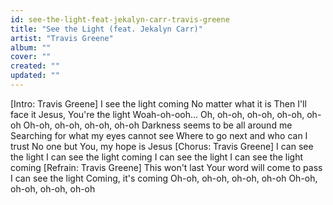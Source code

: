 ```yaml
---
id: see-the-light-feat-jekalyn-carr-travis-greene
title: "See the Light (feat. Jekalyn Carr)"
artist: "Travis Greene"
album: ""
cover: ""
created: ""
updated: ""
---
```


[Intro: Travis Greene]
I see the light coming
No matter what it is
Then I'll face it
Jesus, You're the light
Woah-oh-ooh...
Oh, oh-oh, oh-oh, oh-oh, oh-oh
Oh-oh, oh-oh, oh-oh, oh-oh
Darkness seems to be all around me
Searching for what my eyes cannot see
Where to go next and who can I trust
No one but You, my hope is Jesus
[Chorus: Travis Greene]
I can see the light
I can see the light coming
I can see the light
I can see the light coming
[Refrain: Travis Greene]
This won't last
Your word will come to pass
I can see the light
Coming, it's coming
Oh-oh, oh-oh, oh-oh, oh-oh
Oh-oh, oh-oh, oh-oh, oh-oh